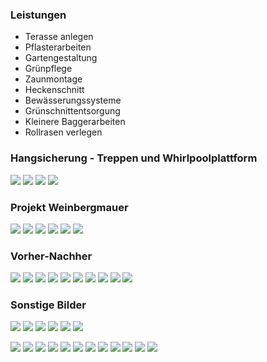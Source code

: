 
### Leistungen

- Terasse anlegen
- Pflasterarbeiten
- Gartengestaltung
- Grünpflege
- Zaunmontage
- Heckenschnitt
- Bewässerungssysteme
- Grünschnittentsorgung
- Kleinere Baggerarbeiten
- Rollrasen verlegen

### Hangsicherung - Treppen und Whirlpoolplattform
[![](../images/VideoCapture_20220529-073357.jpg)](../images/VideoCapture_20220529-073357.jpg)
[![](../images/VideoCapture_20220529-073458.jpg)](../images/VideoCapture_20220529-073458.jpg)
[![](../images/VideoCapture_20220529-073519.jpg)](../images/VideoCapture_20220529-073519.jpg)
[![](../images/VideoCapture_20220529-073601.jpg)](../images/VideoCapture_20220529-073601.jpg)

### Projekt Weinbergmauer
[![](../images/IMG-20220326-WA0000.jpg)](../images/IMG-20220326-WA0000.jpg)
[![](../images/IMG-20220327-WA0000.jpg)](../images/IMG-20220327-WA0000.jpg)
[![](../images/IMG-20220327-WA0008.jpg)](../images/IMG-20220327-WA0008.jpg)
[![](../images/IMG-20220409-WA0001.jpg)](../images/IMG-20220409-WA0001.jpg)
[![](../images/IMG-20220409-WA0002.jpg)](../images/IMG-20220409-WA0002.jpg)
[![](../images/IMG-20220409-WA0003.jpg)](../images/IMG-20220409-WA0003.jpg)

### Vorher-Nachher
[![](../images/20220119_111533.jpg)](../images/20220119_111533.jpg)
[![](../images/20220119_111651.jpg)](../images/20220119_111651.jpg)
[![](../images/20220119_111753.jpg)](../images/20220119_111753.jpg)
[![](../images/20220119_111851.jpg)](../images/20220119_111851.jpg)
[![](../images/20220119_111957.jpg)](../images/20220119_111957.jpg)
[![](../images/20220119_112047.jpg)](../images/20220119_111047.jpg)
[![](../images/20220119_122210.jpg)](../images/20220119_111210.jpg)
[![](../images/20220119_122622.jpg)](../images/20220119_111622.jpg)
[![](../images/20220119_124455.jpg)](../images/20220119_111455.jpg)
[![](../images/20220313_085342.jpg)](../images/20220313_085342.jpg)

### Sonstige Bilder
[![](../images/IMG-20211211-WA0002.jpg)](../images/IMG-20211211-WA0002.jpg)
[![](../images/IMG-20211211-WA0001.jpg)](../images/IMG-20211211-WA0001.jpg)
[![](../images/IMG-20210927-WA0005.jpg)](../images/IMG-20210927-WA0005.jpg)
[![](../images/IMG-20210413-WA0002.jpg)](../images/IMG-20210413-WA0002.jpg)
[![](../images/IMG-20210319-WA0003.jpg)](../images/IMG-20210319-WA0003.jpg)
[![](../images/20211203_162714.jpg)](../images/20211203_162714.jpg)

[![](../images/20211127_091959.jpg)](../images/20211127_091959.jpg)
[![](../images/20211022_130644.jpg)](../images/20211022_130644.jpg)
[![](../images/20211011_164504.jpg)](../images/20211011_164504.jpg)
[![](../images/20211011_164458.jpg)](../images/20211011_164458.jpg)
[![](../images/20211011_152522.jpg)](../images/20211011_152522.jpg)
[![](../images/20210901_190254.jpg)](../images/20210901_190254.jpg)
[![](../images/20210715_152059.jpg)](../images/20210715_152059.jpg)
[![](../images/20200627_202332.jpg)](../images/20200627_202332.jpg)
[![](../images/20200620_213326.jpg)](../images/20200620_213326.jpg)
[![](../images/20200615_191637.jpg)](../images/20200615_191637.jpg)
[![](../images/IMG-20220313-WA0000.jpg)](../images/IMG-20220313-WA0000.jpg)
[![](../images/IMG-20220313-WA0001.jpg)](../images/IMG-20220313-WA0001.jpg)

